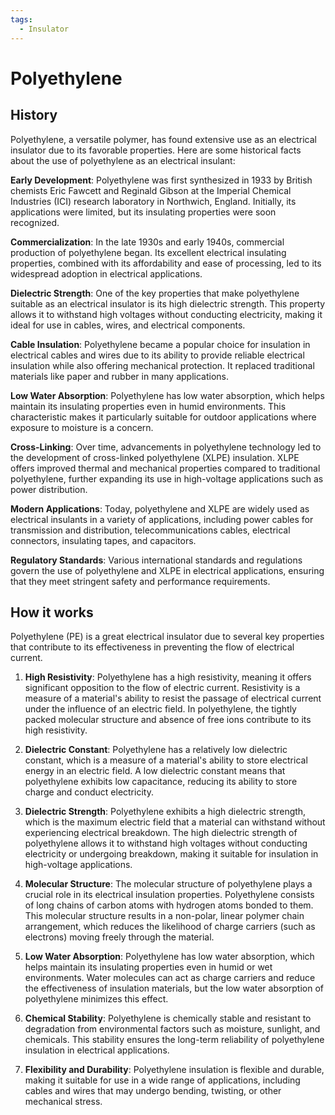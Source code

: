```yaml
---
tags:
  - Insulator
---
```


<head>
    <meta charset="UTF-8">
    <meta name="viewport" content="width=device-width, initial-scale=1.0">
    <meta name="description" content="Welcome to ac-electricity! Here you will learn more about electricity, the different components used to make an electrical circuit as well as their features and use cases.">
    <meta name="keywords" content="alexis carbillet, carbillet, electricity, capacitors, conductors, diodes, electronic, energy source, hardware, home appliances, inductors, insulators, resistors, semi-conductors">
    <meta name="author" content="Alexis Carbillet ">
</head>

# Polyethylene

## History

Polyethylene, a versatile polymer, has found extensive use as an electrical insulator due to its favorable properties. Here are some historical facts about the use of polyethylene as an electrical insulant:

**Early Development**: Polyethylene was first synthesized in 1933 by British chemists Eric Fawcett and Reginald Gibson at the Imperial Chemical Industries (ICI) research laboratory in Northwich, England. Initially, its applications were limited, but its insulating properties were soon recognized.

**Commercialization**: In the late 1930s and early 1940s, commercial production of polyethylene began. Its excellent electrical insulating properties, combined with its affordability and ease of processing, led to its widespread adoption in electrical applications.

**Dielectric Strength**: One of the key properties that make polyethylene suitable as an electrical insulator is its high dielectric strength. This property allows it to withstand high voltages without conducting electricity, making it ideal for use in cables, wires, and electrical components.

**Cable Insulation**: Polyethylene became a popular choice for insulation in electrical cables and wires due to its ability to provide reliable electrical insulation while also offering mechanical protection. It replaced traditional materials like paper and rubber in many applications.

**Low Water Absorption**: Polyethylene has low water absorption, which helps maintain its insulating properties even in humid environments. This characteristic makes it particularly suitable for outdoor applications where exposure to moisture is a concern.

**Cross-Linking**: Over time, advancements in polyethylene technology led to the development of cross-linked polyethylene (XLPE) insulation. XLPE offers improved thermal and mechanical properties compared to traditional polyethylene, further expanding its use in high-voltage applications such as power distribution.

**Modern Applications**: Today, polyethylene and XLPE are widely used as electrical insulants in a variety of applications, including power cables for transmission and distribution, telecommunications cables, electrical connectors, insulating tapes, and capacitors.

**Regulatory Standards**: Various international standards and regulations govern the use of polyethylene and XLPE in electrical applications, ensuring that they meet stringent safety and performance requirements.

## How it works

Polyethylene (PE) is a great electrical insulator due to several key properties that contribute to its effectiveness in preventing the flow of electrical current.

1. **High Resistivity**: Polyethylene has a high resistivity, meaning it offers significant opposition to the flow of electric current. Resistivity is a measure of a material's ability to resist the passage of electrical current under the influence of an electric field. In polyethylene, the tightly packed molecular structure and absence of free ions contribute to its high resistivity.

2. **Dielectric Constant**: Polyethylene has a relatively low dielectric constant, which is a measure of a material's ability to store electrical energy in an electric field. A low dielectric constant means that polyethylene exhibits low capacitance, reducing its ability to store charge and conduct electricity.

3. **Dielectric Strength**: Polyethylene exhibits a high dielectric strength, which is the maximum electric field that a material can withstand without experiencing electrical breakdown. The high dielectric strength of polyethylene allows it to withstand high voltages without conducting electricity or undergoing breakdown, making it suitable for insulation in high-voltage applications.

4. **Molecular Structure**: The molecular structure of polyethylene plays a crucial role in its electrical insulation properties. Polyethylene consists of long chains of carbon atoms with hydrogen atoms bonded to them. This molecular structure results in a non-polar, linear polymer chain arrangement, which reduces the likelihood of charge carriers (such as electrons) moving freely through the material.

5. **Low Water Absorption**: Polyethylene has low water absorption, which helps maintain its insulating properties even in humid or wet environments. Water molecules can act as charge carriers and reduce the effectiveness of insulation materials, but the low water absorption of polyethylene minimizes this effect.

6. **Chemical Stability**: Polyethylene is chemically stable and resistant to degradation from environmental factors such as moisture, sunlight, and chemicals. This stability ensures the long-term reliability of polyethylene insulation in electrical applications.

7. **Flexibility and Durability**: Polyethylene insulation is flexible and durable, making it suitable for use in a wide range of applications, including cables and wires that may undergo bending, twisting, or other mechanical stress.

